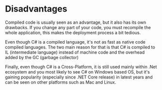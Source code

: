 # Disadvantages

Compiled code is usually seen as an advantage, but it also has its own drawbacks. If you change any part of your code, you must recompile the whole application, this makes the deployment process a bit tedious.

Even though C# is a compiled language, it's not as fast as native code compiled languages. The two main reason for that is that C# is compiled to IL (intermediate language) instead of machine code and the overhead added by the GC (garbage collector)

Finally, even though C# is a Cross-Platform, it is still used mainly within .Net ecosystem and you most likely to see C# on Windows based OS, but it's gaining popularity (especially since .NET Core release) in latest years and can be seen on other platforms such as Mac and Linux.